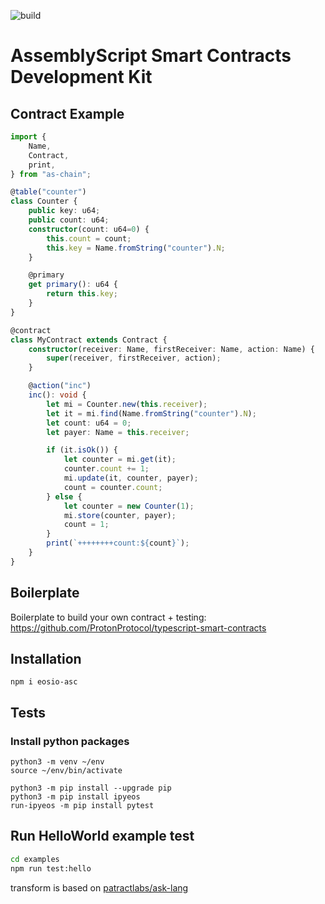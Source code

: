 ![build](https://github.com/uuosio/ascdk/actions/workflows/pr-any.yml/badge.svg?event=push)

# AssemblyScript Smart Contracts Development Kit

## Contract Example
```typescript
import {
    Name,
    Contract,
    print,
} from "as-chain";

@table("counter")
class Counter {
    public key: u64;
    public count: u64;
    constructor(count: u64=0) {
        this.count = count;
        this.key = Name.fromString("counter").N;
    }

    @primary
    get primary(): u64 {
        return this.key;
    }
}

@contract
class MyContract extends Contract {
    constructor(receiver: Name, firstReceiver: Name, action: Name) {
        super(receiver, firstReceiver, action);
    }

    @action("inc")
    inc(): void {
        let mi = Counter.new(this.receiver);
        let it = mi.find(Name.fromString("counter").N);
        let count: u64 = 0;
        let payer: Name = this.receiver;

        if (it.isOk()) {
            let counter = mi.get(it);
            counter.count += 1;
            mi.update(it, counter, payer);
            count = counter.count;
        } else {
            let counter = new Counter(1);
            mi.store(counter, payer);
            count = 1;
        }
        print(`++++++++count:${count}`);
    }
}
```

## Boilerplate
Boilerplate to build your own contract + testing: https://github.com/ProtonProtocol/typescript-smart-contracts


## Installation
```
npm i eosio-asc
```

## Tests

### Install python packages
```
python3 -m venv ~/env                                                                               
source ~/env/bin/activate
```

```
python3 -m pip install --upgrade pip
python3 -m pip install ipyeos
run-ipyeos -m pip install pytest
```

## Run HelloWorld example test
```bash
cd examples
npm run test:hello
```


transform is based on [patractlabs/ask-lang](https://github.com/patractlabs/ask)
